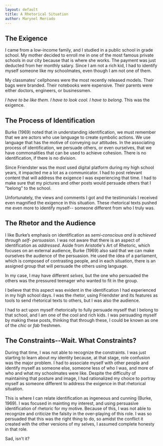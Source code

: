 ```yaml
---
layout: default
title: A Rhetorical Situation
author: Marynel Mercado
---
```

## The Exigence

I came from a low-income family, and I studied in a public school in grade school. My mother decided to enroll me in one of the most famous private schools in our city because that is where she works. The payment was just deducted from her monthly salary. Since I am not a rich kid, I had to identify myself someone like my schoolmates, even though I am not one of them. 

My classmates’ cellphones were the most recently released models. Their bags were branded. Their notebooks were expensive. Their parents were either doctors, engineers, or businessmen.

*I have to be like them.*
*I have to look cool.*
*I have to belong.*
This was the exigence.

## The Process of Identification

Burke (1969) noted that in understanding identification, we must remember that we are actors who use language to create symbolic actions. We use language that has the motive of conveying our attitudes. In the associating process of identification, we persuade others, or even ourselves, that we have commonalities that can be used to achieve cohesion. There is no identification, if there is no division.

Since Friendster was the most used digital platform during my high school years, it impacted me a lot as a communicator. I had to post relevant content that will address the exigence I was experiencing that time. I had to make sure that my pictures and other posts would persuade others that I "belong" to the school. 

Unfortunately, the views and comments I got and the testimonials I received even magnified the exigence in this situation.  These rhetorical texts pushed me even more to identify myself-- someone different from who I truly was.
          
## The Rhetor and the Audience

I like Burke’s emphasis on identification as *semi-conscious and is achieved through self- persuasion*. I was not aware that there is an aspect of identification as *addressed*.
Aside from Aristotle's Art of Rhetoric, which focuses on an external audience, Burke (1969) also said that we can make ourselves the audience of the persuasion. 
He used the idea of a parliament, which is composed of contrasting people, and in each situation, there is an assigned group that will persuade the others using language. 

In my case, I may have different *selves*, but the one who persuaded the others was the pressured teenager who wanted to fit in the group. 

I believe that this aspect was evident in the identification I had experienced in my high school days. I was the rhetor, using Friendster and its features as tools to send rhetorical texts to others, but I was also the audience. 

I had to act upon myself rhetorically to fully persuade myself that I belong to that school, and I am one of the cool and rich kids. I was persuading myself by making these posts, thinking that through these, I could be known as one of the *chic* or *fab* freshmen. 


## The Constraints--Wait. What Constraints?

During that time, I was not able to recognize the constraints. I was just starting to learn about my identity because, at that stage, role confusion was the major problem. I had to associate myself with other people and identify myself as someone else, someone less of who I was, and more of who and what my schoolmates were like. Despite the difficulty of maintaining that posture and image, I had rationalized my choice to portray myself as someone different to address the exigence in that rhetorical situation. 

This is where I can relate identification as ingeneous and cunning (Burke, 1969). I was focused in mainting my interest, and using persuasive identification of rhetoric for my motive. Because of this, I was not able to recognize and criticize the falsity in the over-playing of this role. I was so persuaded that this was the right thing to do, so amidst the conflict it created with the other versions of my selves, I assumed complete honesty in that role.

Sad, isn't it?

